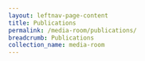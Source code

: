 ```yaml
---
layout: leftnav-page-content
title: Publications
permalink: /media-room/publications/
breadcrumb: Publications
collection_name: media-room
---
```

